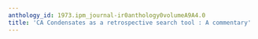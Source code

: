 ```yaml
---
anthology_id: 1973.ipm_journal-ir0anthology0volumeA9A4.0
title: 'CA Condensates as a retrospective search tool : A commentary'
---
```


